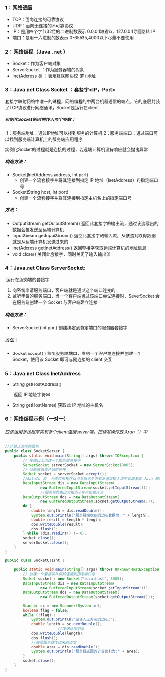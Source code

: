 ### 1：网络通信

- TCP：面向连接的可靠协议
- UDP：面向无连接的不可靠协议
- IP：是用四个字节32位的二进制数表示  0.0.0.1缺省ip，127.0.0.1寻回路转 IP
- 端口：是用十六进制的数表示  0-65535,4000以下尽量不要使用

### 2：网络编程（Java . net ）

- Socket：作为客户端对象
- ServerSocket ：作为服务器端的对象
- InetAddress 类 ：表示互联网协议 (IP) 地址



### 3：Java.net   Class     Socket ：套接字<IP，Port>

​		套接字映射网络中唯一的进程，网络编程的中两台机器通信的端点，它的底层封装了TCP协议进行网络通讯，Socket是运行在client

##### 实例化Socket的时需传入两个参数：

​	1：服务端地址：通过IP地址可以找到服务的计算机
​	2：服务端端口：通过端口可以找到服务端计算机上的服务端应用程序

实例化Socket的过程就是连接的过程，若远端计算机没有响应就会抛出异常

#####  构造方法：

- Socket(InetAddress address, int port) 
  - 创建一个流套接字并将其连接到指定 IP 地址（InetAddress）的指定端口号
- Socket(String host, int port)
  - 创建一个流套接字并将其连接到指定主机名上的指定端口号

##### 方法：

- OutputStream getOutputStream()
      	  返回此套接字的输出流，通过该流写出的数据会被发送至远端计算机
- InputStream getInputStream() 
        	返回此套接字的输入流，从该流对取得数据就是从远端计算机发送过来的
- InetAddress getInetAddress() 
        	 返回套接字获取远端计算机的地址信息
- void close() 
        	 关闭此套接字，同时关闭了输入输出流



### 4：Java.net    Class   ServerSocket:

​			运行在服务端的套接字

1. 向系统申请服务端口，客户端就是通过这个端口连接的
2. 监听申请的服务端口，当一个客户端通过该端口尝试连接时，SeverSocket 会在服务端创建一个 Socket 与客户端建立连接

##### 构造方法：

- ServerSocket(int port) 
    创建绑定到特定端口的服务器套接字

##### 方法：

- Socket accept( ) 
    监听服务端端口，直到一个客户端连接并创建一个 Socket，使用该 Socket 即可与刚连接的 client 交互



### 5：Java.net    Class  InetAddress 
 	

- String getHostAddress() 

  ​		返回 IP 地址字符串

- String getHostName() 
          获取此 IP 地址的主机名

### 6：网络编程示例（一对一）

###### 应该运用多线程来实现多个client连接server端，把读写操作放入run（）中

```java
//计算正方形的面积
public class SocketServer {
    public static void main(String[] args) throws IOException {
        // 在端口上创建一个服务器套接字
        ServerSocket serverSocket = new ServerSocket(8005);
        // 监听来自客户端的连接
        Socket socket = serverSocket.accept();
        //DataIo 流  允许应用程序以与机器无关方式从底层输入流中读取基本 Java 数据类型
        DataInputStream dis = new DataInputStream(
                new BufferedInputStream(socket.getInputStream()));
				//服务端的输出流相当于客户断输入流
        DataOutputStream dos = new DataOutputStream(
                new BufferedOutputStream(socket.getOutputStream()));
        do {
            double length = dis.readDouble();
            System.out.println("服务器端收到的边长数据为：" + length);
            double result = length * length;
            dos.writeDouble(result);
            dos.flush();
        } while (dis.readInt() != 0);
        socket.close();
        serverSocket.close();
    }
}

public class SocketClient {

    public static void main(String[] args) throws UnknownHostException, IOException {
        // 创建一个套接字并将其连接到指定端口号
        Socket socket = new Socket("localhost", 8005);
        DataInputStream dis = new DataInputStream(
                new BufferedInputStream(socket.getInputStream()));
        DataOutputStream dos = new DataOutputStream(
                new BufferedOutputStream(socket.getOutputStream()));

        Scanner sc = new Scanner(System.in);
        boolean flag = false;
        while (!flag) {
            System.out.println("请输入正方形的边长:");
            double length = sc.nextDouble();
						//发送给服务器
            dos.writeDouble(length);
            dos.flush();
          	//接受服务器传过来的请求
            double area = dis.readDouble();
            System.out.println("服务器返回的计算面积为:" + area);
        }
        socket.close();
    }
}
```